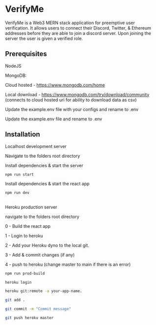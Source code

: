 # VerifyMe

VerifyMe is a Web3 MERN stack application for preemptive user verification. It allows users to connect their Discord, Twitter, & Ethereum addresses before they are able to join a discord server. Upon joining the server the user is given a verified role. 

## Prerequisites

NodeJS

MongoDB:

Cloud hosted - https://www.mongodb.com/home

Local download - https://www.mongodb.com/try/download/community (connects to cloud hosted uri for ability to download data as csv)

Update the example.env file with your configs and rename to .env 

Update the example.env file and rename to .env 

## Installation

Localhost development server

Navigate to the folders root directory

Install dependencies & start the server
```bash
npm run start
```

Install dependencies & start the react app
```bash
npm run dev
```
## 

Heroku production server

navigate to the folders root directory

0 - Build the react app

1 - Login to heroku

2 - Add your Heroku dyno to the local git. 

3 - Add & commit changes (if any)

4 - push to heroku (change master to main if there is an error)

```bash
npm run prod-build

heroku login

heroku git:remote -a your-app-name.

git add .

git commit -m "Commit message"

git push heroku master
```
